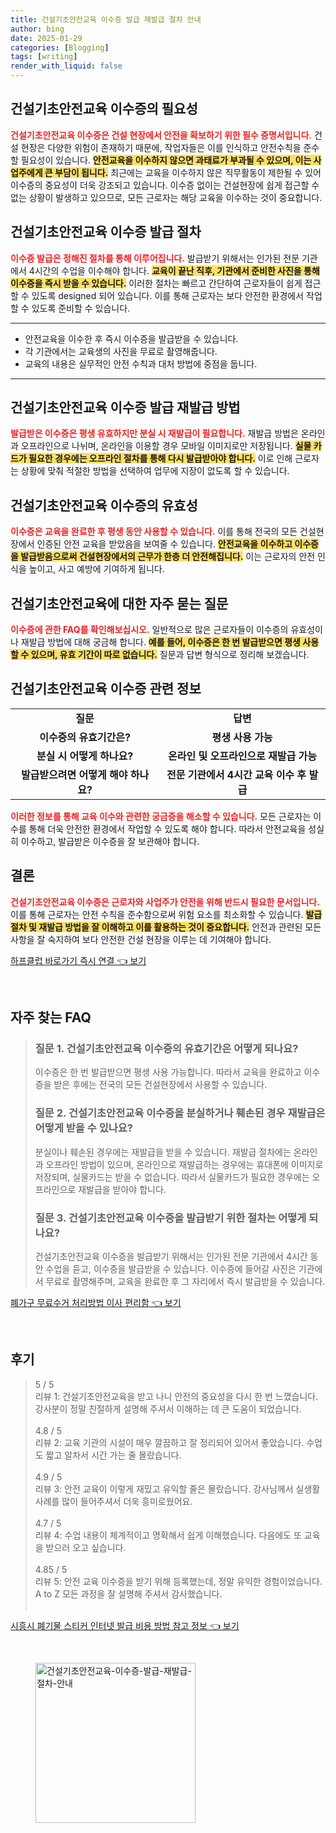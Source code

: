 ```yaml
---
title: 건설기초안전교육 이수증 발급 재발급 절차 안내
author: bing
date: 2025-01-29
categories: [Blogging]
tags: [writing]
render_with_liquid: false
---
```



<h2 id='건설기초안전교육_이수증의_필요성'>건설기초안전교육 이수증의 필요성</h2>

<p><b><span style="color: #ee2323;">건설기초안전교육 이수증은 건설 현장에서 안전을 확보하기 위한 필수 증명서입니다.</span></b> 건설 현장은 다양한 위험이 존재하기 때문에, 작업자들은 이를 인식하고 안전수칙을 준수할 필요성이 있습니다. <b><span style="background-color: #ffe066;">안전교육을 이수하지 않으면 과태료가 부과될 수 있으며, 이는 사업주에게 큰 부담이 됩니다.</span></b> 최근에는 교육을 이수하지 않은 직무활동이 제한될 수 있어 이수증의 중요성이 더욱 강조되고 있습니다. 이수증 없이는 건설현장에 쉽게 접근할 수 없는 상황이 발생하고 있으므로, 모든 근로자는 해당 교육을 이수하는 것이 중요합니다.</p>

<h2 id='건설기초안전교육_이수증_발급_절차'>건설기초안전교육 이수증 발급 절차</h2>

<p><b><span style="color: #ee2323;">이수증 발급은 정해진 절차를 통해 이루어집니다.</span></b> 발급받기 위해서는 인가된 전문 기관에서 4시간의 수업을 이수해야 합니다. <b><span style="background-color: #ffe066;">교육이 끝난 직후, 기관에서 준비한 사진을 통해 이수증을 즉시 받을 수 있습니다.</span></b> 이러한 절차는 빠르고 간단하여 근로자들이 쉽게 접근할 수 있도록 designed 되어 있습니다. 이를 통해 근로자는 보다 안전한 환경에서 작업할 수 있도록 준비할 수 있습니다.</p>

<hr />

<ul>
    <li>안전교육을 이수한 후 즉시 이수증을 발급받을 수 있습니다.</li>
    <li>각 기관에서는 교육생의 사진을 무료로 촬영해줍니다.</li>
    <li>교육의 내용은 실무적인 안전 수칙과 대처 방법에 중점을 둡니다.</li>
</ul>

<hr />

<h2 id='건설기초안전교육_이수증_발급_재발급_방법'>건설기초안전교육 이수증 발급 재발급 방법</h2>

<p><b><span style="color: #ee2323;">발급받은 이수증은 평생 유효하지만 분실 시 재발급이 필요합니다.</span></b> 재발급 방법은 온라인과 오프라인으로 나뉘며, 온라인을 이용할 경우 모바일 이미지로만 저장됩니다. <b><span style="background-color: #ffe066;">실물 카드가 필요한 경우에는 오프라인 절차를 통해 다시 발급받아야 합니다.</span></b> 이로 인해 근로자는 상황에 맞춰 적절한 방법을 선택하여 업무에 지장이 없도록 할 수 있습니다.</p>

<h2 id='건설기초안전교육_이수증의_유효성'>건설기초안전교육 이수증의 유효성</h2>

<p><b><span style="color: #ee2323;">이수증은 교육을 완료한 후 평생 동안 사용할 수 있습니다.</span></b> 이를 통해 전국의 모든 건설현장에서 인증된 안전 교육을 받았음을 보여줄 수 있습니다. <b><span style="background-color: #ffe066;">안전교육을 이수하고 이수증을 발급받음으로써 건설현장에서의 근무가 한층 더 안전해집니다.</span></b> 이는 근로자의 안전 인식을 높이고, 사고 예방에 기여하게 됩니다.</p>

<h2 id='건설기초안전교육_에_대한_자주_묻는_질문'>건설기초안전교육에 대한 자주 묻는 질문</h2>

<p><b><span style="color: #ee2323;">이수증에 관한 FAQ를 확인해보십시오.</span></b> 일반적으로 많은 근로자들이 이수증의 유효성이나 재발급 방법에 대해 궁금해 합니다. <b><span style="background-color: #ffe066;">예를 들어, 이수증은 한 번 발급받으면 평생 사용할 수 있으며, 유효 기간이 따로 없습니다.</span></b> 질문과 답변 형식으로 정리해 보겠습니다.</p>

<h2 id='건설기초안전교육_이수증_관련_정보'>건설기초안전교육 이수증 관련 정보</h2>

<table>
    <tr>
        <td style="text-align: center; height: 17px;"><b>질문</b></td>
        <td style="text-align: center; height: 17px;"><b>답변</b></td>
    </tr>
    <tr>
        <td style="text-align: center; height: 17px;"><b>이수증의 유효기간은?</b></td>
        <td style="text-align: center; height: 17px;"><b>평생 사용 가능</b></td>
    </tr>
    <tr>
        <td style="text-align: center; height: 17px;"><b>분실 시 어떻게 하나요?</b></td>
        <td style="text-align: center; height: 17px;"><b>온라인 및 오프라인으로 재발급 가능</b></td>
    </tr>
    <tr>
        <td style="text-align: center; height: 17px;"><b>발급받으려면 어떻게 해야 하나요?</b></td>
        <td style="text-align: center; height: 17px;"><b>전문 기관에서 4시간 교육 이수 후 발급</b></td>
    </tr>
</table>

<p><b><span style="color: #ee2323;">이러한 정보를 통해 교육 이수와 관련한 궁금증을 해소할 수 있습니다.</span></b> 모든 근로자는 이수를 통해 더욱 안전한 환경에서 작업할 수 있도록 해야 합니다. 따라서 안전교육을 성실히 이수하고, 발급받은 이수증을 잘 보관해야 합니다.</p>

<h2 id='결론'>결론</h2>

<p><b><span style="color: #ee2323;">건설기초안전교육 이수증은 근로자와 사업주가 안전을 위해 반드시 필요한 문서입니다.</span></b> 이를 통해 근로자는 안전 수칙을 준수함으로써 위험 요소를 최소화할 수 있습니다. <b><span style="background-color: #ffe066;">발급절차 및 재발급 방법을 잘 이해하고 이를 활용하는 것이 중요합니다.</span></b> 안전과 관련된 모든 사항을 잘 숙지하여 보다 안전한 건설 현장을 이루는 데 기여해야 합니다.</p>


<p><a class="click-button" title="하프클럽 바로가기 즉시 연결" href="https://purplelist.github.io/posts/%ED%95%98%ED%94%84%ED%81%B4%EB%9F%BD-%EB%B0%94%EB%A1%9C%EA%B0%80%EA%B8%B0-%EC%A6%89%EC%8B%9C-%EC%97%B0%EA%B2%B0/" rel="dofollow">하프클럽 바로가기 즉시 연결 👈 보기</a></p><br>
<h2 id='자주_찾는_FAQ'>자주 찾는 FAQ</h2>
<div itemscope="" itemtype="https://schema.org/FAQPage"> 
<blockquote> 
<div itemscope="" itemprop="mainEntity" itemtype="https://schema.org/Question"> 
<h3 itemprop="name">질문 1. 건설기초안전교육 이수증의 유효기간은 어떻게 되나요?</h3> 
<div itemscope="" itemprop="acceptedAnswer" itemtype="https://schema.org/Answer"> 
<span itemprop="text"> 
<p>이수증은 한 번 발급받으면 평생 사용 가능합니다. 따라서 교육을 완료하고 이수증을 받은 후에는 전국의 모든 건설현장에서 사용할 수 있습니다.</p> 
</span> 
</div> 
</div> 

<div itemscope="" itemprop="mainEntity" itemtype="https://schema.org/Question"> 
<h3 itemprop="name">질문 2. 건설기초안전교육 이수증을 분실하거나 훼손된 경우 재발급은 어떻게 받을 수 있나요?</h3> 
<div itemscope="" itemprop="acceptedAnswer" itemtype="https://schema.org/Answer"> 
<span itemprop="text"> 
<p>분실이나 훼손된 경우에는 재발급을 받을 수 있습니다. 재발급 절차에는 온라인과 오프라인 방법이 있으며, 온라인으로 재발급하는 경우에는 휴대폰에 이미지로 저장되며, 실물카드는 받을 수 없습니다. 따라서 실물카드가 필요한 경우에는 오프라인으로 재발급을 받아야 합니다.</p> 
</span> 
</div> 
</div> 

<div itemscope="" itemprop="mainEntity" itemtype="https://schema.org/Question"> 
<h3 itemprop="name">질문 3. 건설기초안전교육 이수증을 발급받기 위한 절차는 어떻게 되나요?</h3> 
<div itemscope="" itemprop="acceptedAnswer" itemtype="https://schema.org/Answer"> 
<span itemprop="text"> 
<p>건설기초안전교육 이수증을 발급받기 위해서는 인가된 전문 기관에서 4시간 동안 수업을 듣고, 이수증을 발급받을 수 있습니다. 이수증에 들어갈 사진은 기관에서 무료로 촬영해주며, 교육을 완료한 후 그 자리에서 즉시 발급받을 수 있습니다.</p> 
</span> 
</div> 
</div> 
</blockquote> 
</div>
<p><a class="click-button" title="폐가구 무료수거 처리방법 이사 편리함" href="https://purplelist.github.io/posts/%ED%8F%90%EA%B0%80%EA%B5%AC-%EB%AC%B4%EB%A3%8C%EC%88%98%EA%B1%B0-%EC%B2%98%EB%A6%AC%EB%B0%A9%EB%B2%95-%EC%9D%B4%EC%82%AC-%ED%8E%B8%EB%A6%AC%ED%95%A8/" rel="dofollow">폐가구 무료수거 처리방법 이사 편리함 👈 보기</a></p><br>
<h2 id='후기'>후기</h2>
<div itemscope itemtype="https://schema.org/Product">
  <blockquote>
  <div itemprop="review" itemscope itemtype="https://schema.org/Review">
      <div itemprop="reviewRating" itemscope itemtype="https://schema.org/Rating"> <span itemprop="ratingValue">5</span> / <span itemprop="bestRating">5</span> </div>
      <span itemprop="reviewBody">리뷰 1: 건설기초안전교육을 받고 나니 안전의 중요성을 다시 한 번 느꼈습니다. 강사분이 정말 친절하게 설명해 주셔서 이해하는 데 큰 도움이 되었습니다. </span>
  </div>
  <br>
  <div itemprop="review" itemscope itemtype="https://schema.org/Review">
      <div itemprop="reviewRating" itemscope itemtype="https://schema.org/Rating"> <span itemprop="ratingValue">4.8</span> / <span itemprop="bestRating">5</span> </div>
      <span itemprop="reviewBody">리뷰 2: 교육 기관의 시설이 매우 깔끔하고 잘 정리되어 있어서 좋았습니다. 수업도 짧고 알차서 시간 가는 줄 몰랐습니다.</span>
  </div>
  <br>
  <div itemprop="review" itemscope itemtype="https://schema.org/Review">
      <div itemprop="reviewRating" itemscope itemtype="https://schema.org/Rating"> <span itemprop="ratingValue">4.9</span> / <span itemprop="bestRating">5</span> </div>
      <span itemprop="reviewBody">리뷰 3: 안전 교육이 이렇게 재밌고 유익할 줄은 몰랐습니다. 강사님께서 실생활 사례를 많이 들어주셔서 더욱 흥미로웠어요.</span>
  </div>
  <br>
  <div itemprop="review" itemscope itemtype="https://schema.org/Review">
      <div itemprop="reviewRating" itemscope itemtype="https://schema.org/Rating"> <span itemprop="ratingValue">4.7</span> / <span itemprop="bestRating">5</span> </div>
      <span itemprop="reviewBody">리뷰 4: 수업 내용이 체계적이고 명확해서 쉽게 이해했습니다. 다음에도 또 교육을 받으러 오고 싶습니다.</span>
  </div>
  <br>
  <div itemprop="review" itemscope itemtype="https://schema.org/Review">
      <div itemprop="reviewRating" itemscope itemtype="https://schema.org/Rating"> <span itemprop="ratingValue">4.85</span> / <span itemprop="bestRating">5</span> </div>
      <span itemprop="reviewBody">리뷰 5: 안전 교육 이수증을 받기 위해 등록했는데, 정말 유익한 경험이었습니다. A to Z 모든 과정을 잘 설명해 주셔서 감사했습니다.</span>
  </div>
  <br>
  </blockquote>
</div>
<p><a class="click-button" title="시흥시 폐기물 스티커 인터넷 발급 비용 방법 참고 정보" href="https://purplelist.github.io/posts/%EC%8B%9C%ED%9D%A5%EC%8B%9C-%ED%8F%90%EA%B8%B0%EB%AC%BC-%EC%8A%A4%ED%8B%B0%EC%BB%A4-%EC%9D%B8%ED%84%B0%EB%84%B7-%EB%B0%9C%EA%B8%89-%EB%B9%84%EC%9A%A9-%EB%B0%A9%EB%B2%95-%EC%B0%B8%EA%B3%A0-%EC%A0%95%EB%B3%B4/" rel="dofollow">시흥시 폐기물 스티커 인터넷 발급 비용 방법 참고 정보 👈 보기</a></p><br>
<figure class="image"><img src="https://purplelist.github.io/assets/img/thumbnail/건설기초안전교육-이수증-발급-재발급-절차-안내.webp" alt="건설기초안전교육-이수증-발급-재발급-절차-안내" width="256" height="256"></figure>